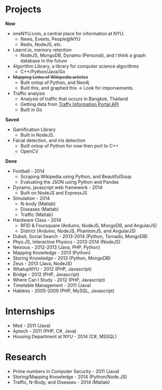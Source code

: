 Projects
========

**Now**

- oneNYU.com, a central place for information at NYU.
	- News, Events, People@NYU
	- Redis, NodeJS, etc.
- Learnt.io, memory retention
	- NodeJS, MongoDB, Dynamo (Personal), and I think a graph database in the future
- Algorithm Library, a library for computer science algorithms
	- C++/Python/Java/Go
- ~~Mapping Links of Wikipedia articles~~
	- Built ontop of Python, and Neo4j
	- Built this, and graphed this -> Look for imporvements.
- Traffic analysis
	- Analysis of traffic that occurs in Bangkok, Thailand
	- Getting data from [Traffy Information Portal API](http://its.nectec.or.th)
	- Built in Go

**Saved**

- Gamification Library 
	- Built in NodeJS.
- Facial detection, and iris detection
	- Built ontop of Python for now then port to C++
	- OpenCV

**Done**

- Football - 2014
	- Scraping Wikipedia using Python, and BeautifulSoup
	- Evaluating the JSON using Python and Pandas
- Dynamo, javascript web framework - 2014
	- Built on NodeJS and ExpressJS
- Simulation - 2014
	- N-body (Matlab)
	- Diseases (Matlab)
	- Traffic (Matlab)
- Hardware Class - 2014
	- RFID & Foursquare (Arduino, NodeJS, MongoDB, and AngularJS)
	- District (Arduino, NodeJS, PhantomJS, and AngularJS)
- Dubsit, Social Search - 2013-2014 (Python, Tornado, MongoDB)
- Phys.JS, Interactive Physics - 2013-2014 (NodeJS)
- Nexious - 2012-2013 (Java, PHP, Python)
- Mapping Knowledge - 2013 (Python)
- Storing Knowledge - 2013 (Python, MongoDB)
- Zeus - 2013 (Java, NodeJS)
- WhatupNYU - 2012 (PHP, Javascript)
- Bridge - 2012 (PHP, Javascript)
- Where Can I Study - 2012 (PHP, Javascript)
- Timetable Management - 2011 (Java)
- Habless - 2005-2009 (PHP, MySQL, Javascript)

Internships
========

- Med - 2011 (Java)
- Aptech - 2011 (PHP, C#, Java)
- Housing Department at NYU - 2014 (C#, MSSQL)

Research
========

- Prime numbers in Computer Security - 2011 (Java)
- Storing/Mapping Knowledge - 2014 (Python/Node.JS)
- Traffic, N-Body, and Diseases - 2014 (Matlab)
